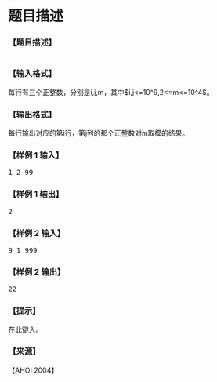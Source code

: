 # 题目描述


<h3>
【题目描述】
</h3>
<p>
<img src="https://cdn.luogu.org/upload/pic/1655.png" alt=""/> 
</p>
<h3>
【输入格式】
</h3>
<p>
每行有三个正整数，分别是i,j,m，其中$i,j&lt;=10^9,2&lt;=m&lt;=10^4$。
</p>
<h3>
【输出格式】
</h3>
<p>
每行输出对应的第i行，第j列的那个正整数对m取模的结果。
</p>
<h3>
【样例 1 输入】
</h3>
<pre>1 2 99</pre>
<h3>
【样例 1 输出】
</h3>
<pre>2</pre>
<h3>
【样例 2 输入】
</h3>
<pre>9 1 999</pre>
<h3>
【样例 2 输出】
</h3>
<pre>22</pre>
<h3>
【提示】
</h3>
<p>
在此键入。
</p>
<h3>
【来源】
</h3>
<p>
【AHOI 2004】
</p>
